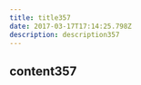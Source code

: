 ```yaml
---
title: title357
date: 2017-03-17T17:14:25.798Z
description: description357
---
```


## content357
  
